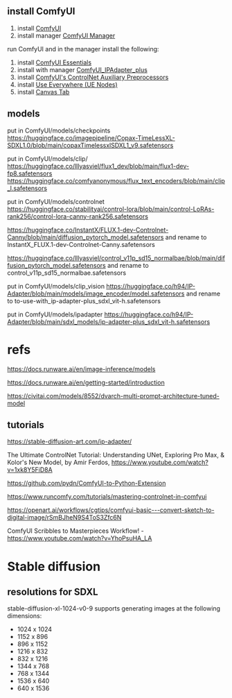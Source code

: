 
## install ComfyUI

1. install [ComfyUI](https://github.com/comfyanonymous/ComfyUI?tab=readme-ov-file#installing)
2. install manager [ComfyUI Manager](https://github.com/ltdrdata/ComfyUI-Manager)

run ComfyUI and in the manager install the following:
1. install [ComfyUI Essentials](https://github.com/cubiq/ComfyUI_essentials)
2. install with manager [ComfyUI_IPAdapter_plus](https://github.com/cubiq/ComfyUI_IPAdapter_plus)
3. install [ComfyUI's ControlNet Auxiliary Preprocessors](https://github.com/Fannovel16/comfyui_controlnet_aux)
4. install [Use Everywhere (UE Nodes)](https://github.com/chrisgoringe/cg-use-everywhere)
5. install [Canvas Tab](https://github.com/Lerc/canvas_tab)

## models

put in ComfyUI/models/checkpoints
https://huggingface.co/imagepipeline/Copax-TimeLessXL-SDXL1.0/blob/main/copaxTimelessxlSDXL1_v9.safetensors

put in ComfyUI/models/clip/
https://huggingface.co/lllyasviel/flux1_dev/blob/main/flux1-dev-fp8.safetensors
https://huggingface.co/comfyanonymous/flux_text_encoders/blob/main/clip_l.safetensors

put in ComfyUI/models/controlnet
https://huggingface.co/stabilityai/control-lora/blob/main/control-LoRAs-rank256/control-lora-canny-rank256.safetensors

https://huggingface.co/InstantX/FLUX.1-dev-Controlnet-Canny/blob/main/diffusion_pytorch_model.safetensors
and rename to InstantX_FLUX.1-dev-Controlnet-Canny.safetensors

https://huggingface.co/lllyasviel/control_v11p_sd15_normalbae/blob/main/diffusion_pytorch_model.safetensors
and rename to control_v11p_sd15_normalbae.safetensors

put in ComfyUI/models/clip_vision
https://huggingface.co/h94/IP-Adapter/blob/main/models/image_encoder/model.safetensors
and rename to to-use-with_ip-adapter-plus_sdxl_vit-h.safetensors


put in ComfyUI/models/ipadapter
https://huggingface.co/h94/IP-Adapter/blob/main/sdxl_models/ip-adapter-plus_sdxl_vit-h.safetensors

# refs

https://docs.runware.ai/en/image-inference/models 

https://docs.runware.ai/en/getting-started/introduction 

https://civitai.com/models/8552/dvarch-multi-prompt-architecture-tuned-model

## tutorials

https://stable-diffusion-art.com/ip-adapter/


The Ultimate ControlNet Tutorial: Understanding UNet, Exploring Pro Max, & Kolor's New Model, by Amir Ferdos, https://www.youtube.com/watch?v=1xk8Y5FiD8A


https://github.com/pydn/ComfyUI-to-Python-Extension 

https://www.runcomfy.com/tutorials/mastering-controlnet-in-comfyui

https://openart.ai/workflows/cgtips/comfyui-basic---convert-sketch-to-digital-image/rSmBJheN9S4ToS3Zfc6N 

ComfyUI Scribbles to Masterpieces Workflow! - https://www.youtube.com/watch?v=YhoPsuHA_LA


# Stable diffusion

## resolutions for SDXL
stable-diffusion-xl-1024-v0-9 supports generating images at the following dimensions:

- 1024 x 1024
- 1152 x 896
- 896 x 1152
- 1216 x 832
- 832 x 1216
- 1344 x 768
- 768 x 1344
- 1536 x 640
- 640 x 1536